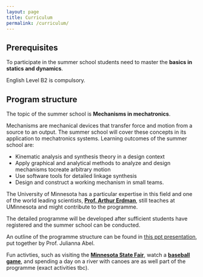 ```yaml
---
layout: page
title: Curriculum
permalink: /curriculum/
---
```


## Prerequisites 

To participate in the summer school students need to master the **basics in statics and dynamics**.

English Level B2 is compulsory.

## Program structure 
The topic of the summer school is **Mechanisms in mechatronics**.

Mechanisms are mechanical devices that transfer force and motion from a source to an output. The summer school will cover these concepts in its application to mechatronics systems.
Learning outcomes of the summer school are:

- Kinematic analysis and synthesis theory in a design context
- Apply graphical and analytical methods to analyze and design mechanisms tocreate arbitrary motion
- Use software tools for detailed linkage synthesis
- Design and construct a working mechanism in small teams.

The University of Minnesota has a particular expertise in this field and one of the world leading scientists, [**Prof. Arthur Erdman**](https://cse.umn.edu/me/arthur-erdman), still teaches at UMinnesota and might contribute to the programme.

The detailed programme will be developed after sufficient students have registered and the summer school can be conducted. 

An outline of the programme structure can be found in [this ppt presentation](assets/images/Presentation_Mechanisms_Mechatronics.pdf), put together by Prof. Julianna Abel. 

Fun activties, such as visiting the [**Minnesota State Fair**](https://www.mnstatefair.org/), watch a [**baseball game**](https://www.mlb.com/twins), and spending a day on a river with canoes are as well part of the programme (exact activities tbc). 






